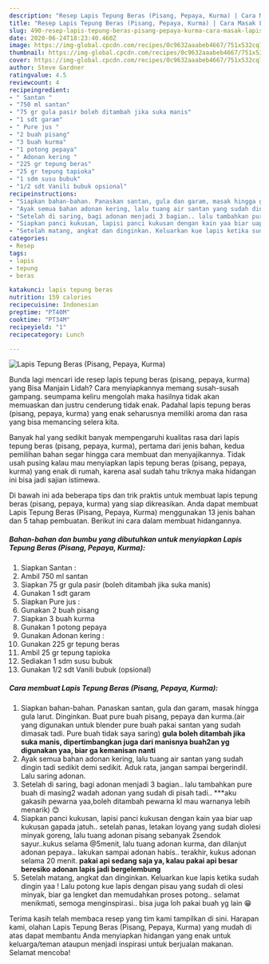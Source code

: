 ```yaml
---
description: "Resep Lapis Tepung Beras (Pisang, Pepaya, Kurma) | Cara Masak Lapis Tepung Beras (Pisang, Pepaya, Kurma) Yang Sempurna"
title: "Resep Lapis Tepung Beras (Pisang, Pepaya, Kurma) | Cara Masak Lapis Tepung Beras (Pisang, Pepaya, Kurma) Yang Sempurna"
slug: 490-resep-lapis-tepung-beras-pisang-pepaya-kurma-cara-masak-lapis-tepung-beras-pisang-pepaya-kurma-yang-sempurna
date: 2020-06-24T18:23:40.460Z
image: https://img-global.cpcdn.com/recipes/0c9632aaabeb4667/751x532cq70/lapis-tepung-beras-pisang-pepaya-kurma-foto-resep-utama.jpg
thumbnail: https://img-global.cpcdn.com/recipes/0c9632aaabeb4667/751x532cq70/lapis-tepung-beras-pisang-pepaya-kurma-foto-resep-utama.jpg
cover: https://img-global.cpcdn.com/recipes/0c9632aaabeb4667/751x532cq70/lapis-tepung-beras-pisang-pepaya-kurma-foto-resep-utama.jpg
author: Steve Gardner
ratingvalue: 4.5
reviewcount: 4
recipeingredient:
- " Santan "
- "750 ml santan"
- "75 gr gula pasir boleh ditambah jika suka manis"
- "1 sdt garam"
- " Pure jus "
- "2 buah pisang"
- "3 buah kurma"
- "1 potong pepaya"
- " Adonan kering "
- "225 gr tepung beras"
- "25 gr tepung tapioka"
- "1 sdm susu bubuk"
- "1/2 sdt Vanili bubuk opsional"
recipeinstructions:
- "Siapkan bahan-bahan. Panaskan santan, gula dan garam, masak hingga gula larut. Dinginkan. Buat pure buah pisang, pepaya dan kurma.(air yang digunakan untuk blender pure buah pakai santan yang sudah dimasak tadi. Pure buah tidak saya saring) **gula boleh ditambah jika suka manis, dipertimbangkan juga dari manisnya buah2an yg digunakan yaa, biar ga kemanisan nanti**"
- "Ayak semua bahan adonan kering, lalu tuang air santan yang sudah dingin tadi sedikit demi sedikit. Aduk rata, jangan sampai bergerindil. Lalu saring adonan."
- "Setelah di saring, bagi adonan menjadi 3 bagian.. lalu tambahkan pure buah di masing2 wadah adonan yang sudah di pisah tadi.. ***aku gakasih pewarna yaa,boleh ditambah pewarna kl mau warnanya lebih menarik) 😊"
- "Siapkan panci kukusan, lapisi panci kukusan dengan kain yaa biar uap kukusan gapada jatuh.. setelah panas, letakan loyang yang sudah diolesi minyak goreng, lalu tuang adonan pisang sebanyak 2sendok sayur..kukus selama @5menit, lalu tuang adonan kurma, dan dilanjut adonan pepaya.. lakukan sampai adonan habis.. terakhir, kukus adonan selama 20 menit. **pakai api sedang saja ya, kalau pakai api besar beresiko adonan lapis jadi bergelembung**"
- "Setelah matang, angkat dan dinginkan. Keluarkan kue lapis ketika sudah dingin yaa ! Lalu potong kue lapis dengan pisau yang sudah di olesi minyak, biar ga lengket dan memudahkan proses potong.. selamat menikmati, semoga menginspirasi.. bisa juga loh pakai buah yg lain 😁"
categories:
- Resep
tags:
- lapis
- tepung
- beras

katakunci: lapis tepung beras 
nutrition: 159 calories
recipecuisine: Indonesian
preptime: "PT40M"
cooktime: "PT34M"
recipeyield: "1"
recipecategory: Lunch

---
```



![Lapis Tepung Beras (Pisang, Pepaya, Kurma)](https://img-global.cpcdn.com/recipes/0c9632aaabeb4667/751x532cq70/lapis-tepung-beras-pisang-pepaya-kurma-foto-resep-utama.jpg)

Bunda lagi mencari ide resep lapis tepung beras (pisang, pepaya, kurma) yang Bisa Manjain Lidah? Cara menyiapkannya memang susah-susah gampang. seumpama keliru mengolah maka hasilnya tidak akan memuaskan dan justru cenderung tidak enak. Padahal lapis tepung beras (pisang, pepaya, kurma) yang enak seharusnya memiliki aroma dan rasa yang bisa memancing selera kita.



Banyak hal yang sedikit banyak mempengaruhi kualitas rasa dari lapis tepung beras (pisang, pepaya, kurma), pertama dari jenis bahan, kedua pemilihan bahan segar hingga cara membuat dan menyajikannya. Tidak usah pusing kalau mau menyiapkan lapis tepung beras (pisang, pepaya, kurma) yang enak di rumah, karena asal sudah tahu triknya maka hidangan ini bisa jadi sajian istimewa.


Di bawah ini ada beberapa tips dan trik praktis untuk membuat lapis tepung beras (pisang, pepaya, kurma) yang siap dikreasikan. Anda dapat membuat Lapis Tepung Beras (Pisang, Pepaya, Kurma) menggunakan 13 jenis bahan dan 5 tahap pembuatan. Berikut ini cara dalam membuat hidangannya.

<!--inarticleads1-->

##### Bahan-bahan dan bumbu yang dibutuhkan untuk menyiapkan Lapis Tepung Beras (Pisang, Pepaya, Kurma):

1. Siapkan  Santan :
1. Ambil 750 ml santan
1. Siapkan 75 gr gula pasir (boleh ditambah jika suka manis)
1. Gunakan 1 sdt garam
1. Siapkan  Pure jus :
1. Gunakan 2 buah pisang
1. Siapkan 3 buah kurma
1. Gunakan 1 potong pepaya
1. Gunakan  Adonan kering :
1. Gunakan 225 gr tepung beras
1. Ambil 25 gr tepung tapioka
1. Sediakan 1 sdm susu bubuk
1. Gunakan 1/2 sdt Vanili bubuk (opsional)




<!--inarticleads2-->

##### Cara membuat Lapis Tepung Beras (Pisang, Pepaya, Kurma):

1. Siapkan bahan-bahan. Panaskan santan, gula dan garam, masak hingga gula larut. Dinginkan. Buat pure buah pisang, pepaya dan kurma.(air yang digunakan untuk blender pure buah pakai santan yang sudah dimasak tadi. Pure buah tidak saya saring) **gula boleh ditambah jika suka manis, dipertimbangkan juga dari manisnya buah2an yg digunakan yaa, biar ga kemanisan nanti**
1. Ayak semua bahan adonan kering, lalu tuang air santan yang sudah dingin tadi sedikit demi sedikit. Aduk rata, jangan sampai bergerindil. Lalu saring adonan.
1. Setelah di saring, bagi adonan menjadi 3 bagian.. lalu tambahkan pure buah di masing2 wadah adonan yang sudah di pisah tadi.. ***aku gakasih pewarna yaa,boleh ditambah pewarna kl mau warnanya lebih menarik) 😊
1. Siapkan panci kukusan, lapisi panci kukusan dengan kain yaa biar uap kukusan gapada jatuh.. setelah panas, letakan loyang yang sudah diolesi minyak goreng, lalu tuang adonan pisang sebanyak 2sendok sayur..kukus selama @5menit, lalu tuang adonan kurma, dan dilanjut adonan pepaya.. lakukan sampai adonan habis.. terakhir, kukus adonan selama 20 menit. **pakai api sedang saja ya, kalau pakai api besar beresiko adonan lapis jadi bergelembung**
1. Setelah matang, angkat dan dinginkan. Keluarkan kue lapis ketika sudah dingin yaa ! Lalu potong kue lapis dengan pisau yang sudah di olesi minyak, biar ga lengket dan memudahkan proses potong.. selamat menikmati, semoga menginspirasi.. bisa juga loh pakai buah yg lain 😁




Terima kasih telah membaca resep yang tim kami tampilkan di sini. Harapan kami, olahan Lapis Tepung Beras (Pisang, Pepaya, Kurma) yang mudah di atas dapat membantu Anda menyiapkan hidangan yang enak untuk keluarga/teman ataupun menjadi inspirasi untuk berjualan makanan. Selamat mencoba!
